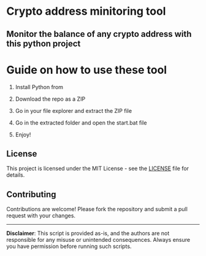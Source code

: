 # Crypto address minitoring tool  

## Monitor the balance of any crypto address with this python project   
     
# Guide on how to use these tool 
  
1. Install Python from  
     
2. Download the repo as a ZIP
  
3. Go in your file explorer and extract the ZIP file  

4. Go in the extracted folder and open the start.bat file  
 
5. Enjoy!
  
## License      
 
This project is licensed under the MIT License - see the [LICENSE](LICENSE) file for details. 
     
## Contributing 

Contributions are welcome! Please fork the repository and submit a pull request with your changes.     
  
---   
   
**Disclaimer**: This script is provided as-is, and the authors are not responsible for any misuse or unintended consequences. Always ensure you have permission before running such scripts.